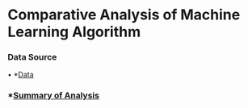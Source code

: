 # Comparative Analysis of Machine Learning Algorithm

### Data Source
• *[Data]

[Data]:<https://archive.ics.uci.edu/ml/datasets/Geographical+Original+of+Music>


### *[Summary of Analysis]

[Summary of Analysis]:<https://archive.ics.uci.edu/ml/datasets/Geographical+Original+of+Music>
